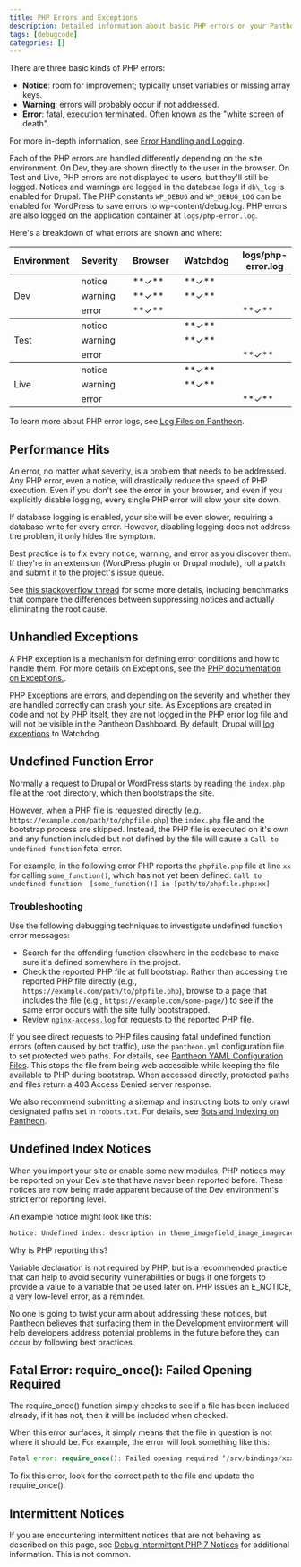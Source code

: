 ```yaml
---
title: PHP Errors and Exceptions
description: Detailed information about basic PHP errors on your Pantheon Drupal or WordPress site.
tags: [debugcode]
categories: []
---
```

There are three basic kinds of PHP errors:

- **Notice**: room for improvement; typically unset variables or missing array keys.
- **Warning**: errors will probably occur if not addressed.
- **Error**: fatal, execution terminated. Often known as the "white screen of death".

For more in-depth information, see [Error Handling and Logging](https://secure.php.net/manual/en/book.errorfunc.php).

Each of the PHP errors are handled differently depending on the site environment. On Dev, they are shown directly to the user in the browser. On Test and Live, PHP errors are not displayed to users, but they'll still be logged. Notices and warnings are logged in the database logs if `db\_log` is enabled for Drupal. The PHP constants `WP_DEBUG` and `WP_DEBUG_LOG` can be enabled for WordPress to save errors to wp-content/debug.log. PHP errors are also logged on the application container at `logs/php-error.log`.

Here's a breakdown of what errors are shown and where:

<table>
<thead>
		<tr>
			<th align="left" style="width: 130px">Environment</th>
			<th align="left" style="width: 130px">Severity</th>
			<th align="left" style="width: 130px">Browser</th>
			<th align="left" style="width: 130px">Watchdog</th>
			<th>logs/php-error.log</th>
		</tr>
	</thead><tbody>
		<tr>
			<td align="left" rowspan="3" style="vertical-align:middle; border-bottom:1px solid black">Dev</td>
			<td align="left">notice</td>
			<td align="left">**✓**</td>
			<td align="left">**✓**</td>
			<td align="left"> </td>
		</tr>
		<tr>
			<td align="left">warning</td>
			<td align="left">**✓**</td>
			<td align="left">**✓**</td>
			<td align="left"> </td>
		</tr>
		<tr>
			<td align="left" style="border-bottom:1px solid black;">error</td>
			<td align="left" style="border-bottom:1px solid black;">**✓**</td>
			<td align="left" style="border-bottom:1px solid black;"> </td>
			<td align="left" style="border-bottom:1px solid black;">**✓**</td>
		</tr>
		<tr>
			<td align="left" rowspan="3" style="vertical-align:middle; border-bottom:1px solid black">Test</td>
			<td align="left">notice</td>
			<td align="left"> </td>
			<td align="left">**✓**</td>
			<td align="left"> </td>
		</tr>
		<tr>
			<td align="left">warning</td>
			<td align="left"> </td>
			<td align="left">**✓**</td>
			<td align="left"> </td>
		</tr>
		<tr>
			<td align="left" style="border-bottom:1px solid black;">error</td>
			<td align="left" style="border-bottom:1px solid black;"> </td>
			<td align="left" style="border-bottom:1px solid black;"> </td>
			<td align="left" style="border-bottom:1px solid black;">**✓**</td>
		</tr>
		<tr>
			<td align="left" rowspan="3" style="vertical-align:middle;">Live</td>
			<td align="left">notice</td>
			<td align="left"> </td>
			<td align="left">**✓**</td>
			<td align="left"> </td>
		</tr>
		<tr>
			<td align="left">warning</td>
			<td align="left"> </td>
			<td align="left">**✓**</td>
			<td align="left"> </td>
		</tr>
		<tr>
			<td align="left">error</td>
			<td align="left"> </td>
			<td align="left"> </td>
			<td align="left">**✓**</td>
		</tr>
	</tbody>
</table>

To learn more about PHP error logs, see [Log Files on Pantheon](/logs).

## Performance Hits

An error, no matter what severity, is a problem that needs to be addressed. Any PHP error, even a notice, will drastically reduce the speed of PHP execution. Even if you don't see the error in your browser, and even if you explicitly disable logging, every single PHP error will slow your site down.



If database logging is enabled, your site will be even slower, requiring a database write for every error. However, disabling logging does not address the problem, it only hides the symptom.



Best practice is to fix every notice, warning, and error as you discover them. If they're in an extension (WordPress plugin or Drupal module), roll a patch and submit it to the project's issue queue.


See [this stackoverflow thread](https://stackoverflow.com/questions/1868874/does-php-run-faster-without-warnings/1869185#1869185) for some more details, including benchmarks that compare the differences between suppressing notices and actually eliminating the root cause.

## Unhandled Exceptions

​A PHP exception is a mechanism for defining error conditions and how to handle them. For more details on Exceptions, see the [PHP documentation on Exceptions.](https://secure.php.net/manual/en/language.exceptions.php).

PHP Exceptions are errors, and depending on the severity and whether they are handled correctly can crash your site. As Exceptions are created in code and not by PHP itself, they are not logged in the PHP error log file and will not be visible in the Pantheon Dashboard. By default, Drupal will [log exceptions](https://api.drupal.org/api/drupal/includes%21bootstrap.inc/function/watchdog_exception/7) to Watchdog.

## Undefined Function Error
Normally a request to Drupal or WordPress starts by reading the `index.php` file at the root directory, which then bootstraps <Popover title="Bootstrap" content="Loading sequence for an application, or the process of loading necessary functionality." /> the site.

However, when a PHP file is requested directly (e.g., `https://example.com/path/to/phpfile.php`) the `index.php` file and the bootstrap process are skipped. Instead, the PHP file is executed on it's own and any function included but not defined by the file will cause a `Call to undefined function` fatal error.

For example, in the following error PHP reports the `phpfile.php` file at line `xx` for calling `some_function()`, which has not yet been defined: `Call to undefined function  [some_function()] in [path/to/phpfile.php:xx]`

### Troubleshooting
Use the following debugging techniques to investigate undefined function error messages:

- Search for the offending function elsewhere in the codebase to make sure it's defined somewhere in the project.
- Check the reported PHP file at full bootstrap. Rather than accessing the reported PHP file directly (e.g., `https://example.com/path/to/phpfile.php`), browse to a page that includes the file (e.g., `https://example.com/some-page/`) to see if the same error occurs with the site fully bootstrapped.
- Review [`nginx-access.log`](/logs/) for requests to the reported PHP file.

If you see direct requests to PHP files causing fatal undefined function errors (often caused by bot traffic), use the `pantheon.yml` configuration file to set protected web paths. For details, see [Pantheon YAML Configuration Files](/pantheon-yml/#protected-web-paths). This stops the file from being web accessible while keeping the file available to PHP during bootstrap. When accessed directly, protected paths and files return a 403 Access Denied server response.

We also recommend submitting a sitemap and instructing bots to only crawl designated paths set in `robots.txt`. For details, see [Bots and Indexing on Pantheon](/bots-and-indexing/).

## Undefined Index Notices

When you import your site or enable some new modules, PHP notices may be reported on your Dev site that have never been reported before. These notices are now being made apparent because of the Dev environment's strict error reporting level.

An example notice might look like this:
```php
Notice: Undefined index: description in theme_imagefield_image_imagecache_lightbox2() (line 163 of /srv/bindings/xxxxxxxxx/code/sites/all/modules/contrib/lightbox2/lightbox2.formatter.inc)..
```
Why is PHP reporting this?

Variable declaration is not required by PHP, but is a recommended practice that can help to avoid security vulnerabilities or bugs if one forgets to provide a value to a variable that be used later on. PHP issues an E\_NOTICE, a very low-level error, as a reminder.

No one is going to twist your arm about addressing these notices, but Pantheon believes that surfacing them in the Development environment will help developers address potential problems in the future before they can occur by following best practices.

## Fatal Error: require\_once(): Failed Opening Required

The require\_once() function simply checks to see if a file has been included already, if it has not, then it will be included when checked.

When this error surfaces, it simply means that the file in question is not where it should be. For example, the error will look something like this:

```php
Fatal error: require_once(): Failed opening required ‘/srv/bindings/xxxxx/code/sites/all/modules/redis/redis.autoload.inc’ (include_path=‘.:/usr/share/pear:/usr/share/php’) in /srv/bindings/xxxxxx/code/includes/bootstrap.inc on line 2394
```
To fix this error, look for the correct path to the file and update the require\_once().

## Intermittent Notices

If you are encountering intermittent notices that are not behaving as described on this page, see [Debug Intermittent PHP 7 Notices](/deprecated-constructor-notices) for additional information. This is not common.
